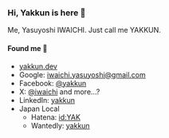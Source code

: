 ### Hi, Yakkun is here 👋

Me, Yasuyoshi IWAICHI. Just call me YAKKUN.

#### Found me :eyes:

- [yakkun.dev](https://yakkun.dev)
- Google: iwaichi.yasuyoshi@gmail.com
- Facebook: [@yakkun](https://facebook.com/yakkun)
- X: [@iwaichi](https://x.com/iwaichi) and more...?
- LinkedIn: [yakkun](https://www.linkedin.com/in/yakkun/)
- Japan Local
  - Hatena: [id:YAK](https://profile.hatena.ne.jp/YAK/)
  - Wantedly: [yakkun](https://www.wantedly.com/id/yakkun)
